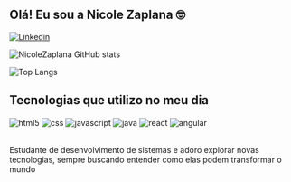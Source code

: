 ## Olá! Eu sou a Nicole Zaplana 🤓

[![Linkedin](https://img.shields.io/badge/LinkedIn-0077B5?style=for-the-badge&logo=linkedin&logoColor=white)](https://www.linkedin.com/in/nicole-zaplana-03262b216/)

![NicoleZaplana GitHub stats](https://github-readme-stats.vercel.app/api?username=NicoleZaplana&show_icons=true&theme=radical)

![Top Langs](https://github-readme-stats.vercel.app/api/top-langs/?username=NicoleZaplana&hide_progress=true)

## Tecnologias que utilizo no meu dia 
<div>
  <img align="center" alt="html5" src="https://img.shields.io/badge/HTML5-E34F26?style=for-the-badge&logo=html5&logoColor=white">
  <img align="center" alt="css" src="https://img.shields.io/badge/CSS3-1572B6?style=for-the-badge&logo=css3&logoColor=white">
  <img align="center" alt="javascript" src="https://img.shields.io/badge/JavaScript-F7DF1E?style=for-the-badge&logo=javascript&logoColor=black">
  <img align="center" alt="java" src="https://img.shields.io/badge/Java-ED8B00?style=for-the-badge&logo=openjdk&logoColor=white">
  <img align="center" alt="react" src="https://img.shields.io/badge/React-20232A?style=for-the-badge&logo=react&logoColor=61DAFB">
  <img align="center" alt="angular" src="https://img.shields.io/badge/Angular-DD0031?style=for-the-badge&logo=angular&logoColor=white">
</div><br>

Estudante de desenvolvimento de sistemas e adoro explorar novas tecnologias, sempre buscando entender como elas podem transformar o mundo
